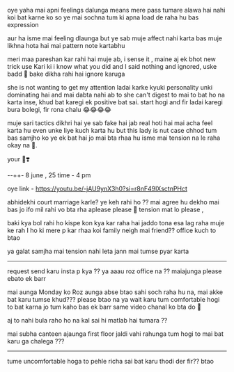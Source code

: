 oye yaha mai apni feelings dalunga means mere pass tumare alawa hai nahi koi bat karne ko so ye mai sochna tum ki apna load de raha hu bas expression 

aur ha isme mai feeling dlaunga but ye sab muje affect nahi karta bas muje likhna hota hai mai pattern note kartabhu 

meri maa pareshan kar rahi hai muje ab, i sense it , maine aj ek bhot new trick use Kari ki i know what you did and I said nothing and ignored, uske badd 🥺 bake dikha rahi hai ignore karuga 

she is not wanting to get my attention ladai karke 
kyuki personality unki dominating hai and mai dabta nahi ab to she can't digest to mai to bat ho na karta inse, khud bat karegi ek positive bat sai. start hogi and fir ladai karegi bura bolegi, fir rona chalu 😂😂😂😂 

muje sari tactics dikhri hai ye sab fake hai jab real hoti hai mai acha feel karta hu even unke liye kuch karta hu but this lady is nut case chhod tum bas samjho ko ye ek bat hai jo mai bta rhaa hu isme mai tension na le raha okay na 🦋.

your 🦉❣️


--++-
8 june , 25 time - 4 pm

oye link - https://youtu.be/-jAU9ynX3h0?si=r8nF49lXsctnPHct

abhidekhi court marriage karle? ye keh rahi ho ?? mai agree hu dekho mai bas jo ifo mil rahi vo bta rha aplease please 🥺 tension mat lo please , 

baki kya bol rahi ho kispe kon kya kar raha hai jaddo tona esa lag raha muje ke rah I ho ki mere p kar rhaa koi family neigh mai friend?? office kuch to btao 

ya galat samjha mai tension nahi leta jann mai tumse pyar karta 

------ 

request send karu insta p kya ?? 
ya aaau roz office na ?? maiajunga please ebato ek barr 

mai aunga Monday ko Roz aunga abse btao sahi soch raha hu na, mai akke bat karu tumse khud??? please btao na ya wait karu tum comfortable hogi to bat karna jo tum kaho bas ek barr same video chanal ko bta do 🥺 

aj to nahi bula raho ho na kal sai hi matlab hai tumara ?? 

mai subha canteen ajaunga first floor jaldi vahi rahunga tum hogi to mai bat karu ga chalega ???

-----
tume uncomfortable hoga to pehle richa sai bat karu thodi der fir?? btao 
